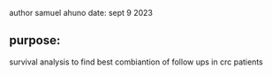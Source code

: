 author samuel ahuno
date: sept 9 2023

## purpose:
survival analysis to find best combiantion of follow ups in crc patients
